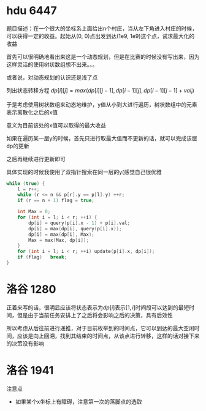 # hdu 6447

题目描述：在一个很大的坐标系上面给出n个村庄，当从左下角进入村庄的时候，可以获得一定的收益。起始从(0, 0)点出发到达(1e9, 1e9)这个点，试求最大化的收益

首先可以很明确地看出来这是一个动态规划，但是在比赛的时候没有写出来，因为这样灵活的使用树状数组想不出来。。。

或者说，对动态规划的认识还是浅了点

列出状态转移方程 $dp[i][j] = max(dp[i][j - 1], dp[i - 1][j], dp[i - 1][j - 1] + val_i)$

于是考虑使用树状数组来动态地维护，y值从小到大进行遍历，树状数组中的元素表示离散化之后的x值

意义为目前该处的x值可以取得的最大收益

如果在遍历某一层y的时候，首先只进行取最大值而不更新的话，就可以完成该层dp的更新

之后再继续进行更新即可

具体实现的时候我使用了双指针搜索在同一层的y(感觉自己很优雅

```c++
while (true) {
    l = r++;
    while (r <= n && p[r].y == p[l].y) ++r;
    if (r == n + 1) flag = true;

    int Max = 0;
    for (int i = l; i < r; ++i) {
        dp[i] = query(p[i].x - 1) + p[i].val;
        dp[i] = max(dp[i], query(p[i].x));
        dp[i] = max(dp[i], Max);
        Max = max(Max, dp[i]);
    }
    for (int i = l; i < r; ++i) update(p[i].x, dp[i]);
    if (flag)   break;
}
```

# 洛谷 1280

正着来写的话，很明显应该将状态表示为$dp[i]$表示$[1,   i]$时间段可以达到的最短时间，但是由于当前任务安排上了之后将会影响之后的决策，具有后效性

所以考虑从后往前进行递推，对于目前枚举到的时间点，它可以到达的最大空闲时间，应该是向上回溯，找到其结束的时间点，从该点进行转移，这样的话对接下来的决策没有影响

# 洛谷 1941

注意点

* 如果某个x坐标上有障碍，注意第一次的落脚点的选取